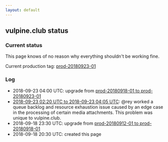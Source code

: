 ```yaml
---
layout: default
---
```


## vulpine.club status

### Current status

This page knows of no reason why everything shouldn't be working fine.

Current production tag:
[prod-20180923-01](https://github.com/vulpineclub/mastodon/releases/tag/prod-20180923-01)

### Log

- 2018-09-23 04:00 UTC: upgrade from [prod-20180918-01 to prod-20180923-01](https://github.com/vulpineclub/mastodon/compare/prod-20180918-01...prod-20180923-01)
- [2018-09-23 02:20 UTC to 2018-09-23 04:05 UTC](/statuses/2018-09-03-02-20-00): @rey worked a queue backlog and resource exhaustion issue caused by an edge case in the processing of certain media attachments. This problem was unique to vulpine.club.
- 2018-09-18 23:30 UTC: upgrade from [prod-20180912-01 to prod-20180918-01](https://github.com/vulpineclub/mastodon/compare/prod-20180912-01...prod-20180918-01)
- 2018-09-18 20:30 UTC: created this page
